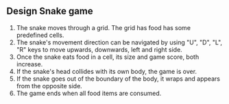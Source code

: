 ## Design Snake game

1. The snake moves through a grid. The grid has food has some predefined 
cells. 
2. The snake's movement direction can be navigated by using "U", "D", "L", "R"
keys to move upwards, downwards, left and right side. 
3. Once the snake eats food in a cell, its size and game score, both increase. 
4. If the snake's head collides with its own body, the game is over. 
5. If the snake goes out of the boundary of the body, it wraps and appears 
from the opposite side. 
6. The game ends when all food items are consumed.